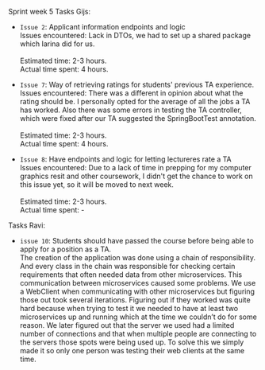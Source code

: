 Sprint week 5
Tasks Gijs:
- `Issue 2`: Applicant information endpoints and logic <br />
	Issues encountered: Lack in DTOs, we had to set up a shared package which Iarina did for us.<br />
	<br />
	Estimated time: 2-3 hours.<br />
	Actual time spent: 4 hours. <br />
	
- `Issue 7`: Way of retrieving ratings for students' previous TA experience. <br />
	Issues encountered: There was a different in opinion about what the rating should be. I personally opted for the average of all the jobs a TA has worked. Also there was some errors in testing the TA controller, which were fixed after our TA suggested the SpringBootTest annotation.<br />
	<br />
	Estimated time: 2-3 hours.<br />
	Actual time spent: 4 hours. <br />
	
- `Issue 8`:  Have endpoints and logic for letting lectureres rate a TA<br />
	Issues encountered: Due to a lack of time in prepping for my computer graphics resit and other coursework, I didn't get the chance to work on this issue yet, so it will be moved to next week.<br />
	<br />
	Estimated time: 2-3 hours.<br />
	Actual time spent: -

Tasks Ravi:<br />
-	`issue 10`: Students should have passed the course before being able to apply for a position as a TA.<br /> 
The creation of the application was done using a chain of responsibility. And every class in the chain was responsible for checking certain requirements that often needed data from other microservices. This communication between microservices caused some problems.  We use a WebClient when communicating with other microservices but figuring those out took several iterations. Figuring out if they worked was quite hard because when trying to test it we needed to have at least two microservices up and running which at the time we couldn’t do for some reason. We later figured out that the server we used had a limited number of connections and that when multiple people are connecting to the servers those spots were being used up. To solve this we simply made it so only one person was testing their web clients at the same time.
